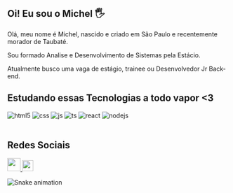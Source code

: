## Oi! Eu sou o Michel 🖐️

Olá, meu nome é Michel, nascido e criado em São Paulo e recentemente morador de Taubaté.

Sou formado Analise e Desenvolvimento de Sistemas pela Estácio.

Atualmente busco uma vaga de estágio, trainee ou Desenvolvedor Jr Back-end.


## Estudando essas Tecnologias a todo vapor <3

<div style="display: inline_block">
  <img align="center" alt="html5" src="https://img.shields.io/badge/HTML5-E34F26?style=for-the-badge&logo=html5&logoColor=white" />
  <img align="center" alt="css" src="https://img.shields.io/badge/CSS3-1572B6?style=for-the-badge&logo=css3&logoColor=white" />
  <img align="center" alt="js" src="https://img.shields.io/badge/JavaScript-F7DF1E?style=for-the-badge&logo=javascript&logoColor=black" />
  <img align="center" alt="ts" src="https://img.shields.io/badge/TypeScript-007ACC?style=for-the-badge&logo=typescript&logoColor=white" />
  <img align="center" alt="react" src="https://img.shields.io/badge/React-20232A?style=for-the-badge&logo=react&logoColor=61DAFB" />
  <img align="center" alt="nodejs" src="https://img.shields.io/badge/Node.js-43853D?style=for-the-badge&logo=node.js&logoColor=white" />
</div><br/>
    
## Redes Sociais

<div style="display: inline_block">
    <a align="center" href = "mailto: michelmollsantos@gmail.com">
      <img width="30" src="https://github.com/LuigiGf/LuigiGf/blob/fc1cc35f976a2c1b9a2fc78e8cb258535638a284/gmail.svg">
    </a>
    <a href = "https://www.linkedin.com/in/michel-moll-santos/"> 
      <img width="25" src="https://github.com/LuigiGf/LuigiGf/blob/fc1cc35f976a2c1b9a2fc78e8cb258535638a284/linkedin.svg">
    </a>
</div>
  
![Snake animation](https://github.com/LuigiGF/LuigiGF/raw/output/github-contribution-grid-snake.svg)
